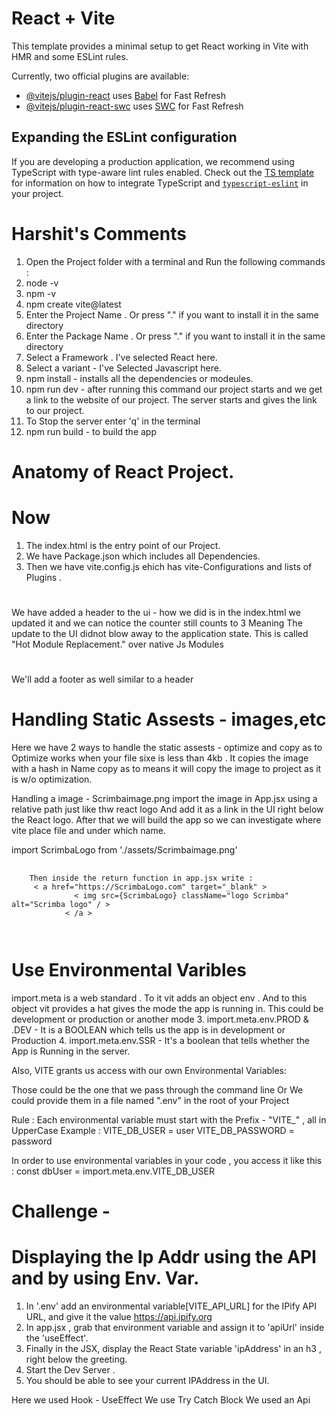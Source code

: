 # React + Vite

This template provides a minimal setup to get React working in Vite with HMR and some ESLint rules.

Currently, two official plugins are available:

- [@vitejs/plugin-react](https://github.com/vitejs/vite-plugin-react/blob/main/packages/plugin-react) uses [Babel](https://babeljs.io/) for Fast Refresh
- [@vitejs/plugin-react-swc](https://github.com/vitejs/vite-plugin-react/blob/main/packages/plugin-react-swc) uses [SWC](https://swc.rs/) for Fast Refresh

## Expanding the ESLint configuration

If you are developing a production application, we recommend using TypeScript with type-aware lint rules enabled. Check out the [TS template](https://github.com/vitejs/vite/tree/main/packages/create-vite/template-react-ts) for information on how to integrate TypeScript and [`typescript-eslint`](https://typescript-eslint.io) in your project.


# Harshit's Comments
1. Open the Project folder with a terminal and Run the following commands :
2. node -v
3. npm -v
4. npm create vite@latest
5. Enter the Project Name . Or press "." if you want to install it in the same directory
6. Enter the Package Name . Or press "." if you want to install it in the same directory
7. Select a Framework . I've selected React here.
8. Select a variant - I've Selected Javascript here.
9.  npm install - installs all the dependencies or modeules.
10.  npm run dev - after running this command our project starts and we get a link to the website of our  project. 
The server starts and gives the link to our project.
11. To Stop the server enter 'q' in the terminal 
12. npm run build - to build the app
 


# Anatomy of React Project.

# Now 
1. The index.html is the entry point of our Project.
2. We have Package.json which includes all Dependencies.
3. Then we have vite.config.js ehich has vite-Configurations and lists of Plugins .


#
We have added a header to the ui - how we did is in the index.html
we updated it and we can notice the counter still counts to 3
Meaning
The update to the UI didnot blow away to the  application state.
This is called "Hot Module Replacement." over native Js Modules


#
We'll add a footer as well similar to a header




# Handling Static Assests - images,etc

Here we have 2 ways to handle the static assests - optimize and copy as to
Optimize works when your file sixe is less than 4kb  . It copies the image with a hash in Name
copy as to means it will copy the image to project as it is w/o optimization.

Handling a image - Scrimbaimage.png
import the image in App.jsx using a relative path just like thw react logo 
And add it as a link in the UI right below the React logo.
After that we will build the app so we can investigate where vite place file and under which name.

import ScrimbaLogo from './assets/Scrimbaimage.png'

<pre>
    <code>
    Then inside the return function in app.jsx write :
     &lt a href="https://ScrimbaLogo.com" target="_blank" &gt
              &lt img src={ScrimbaLogo} className="logo Scrimba" alt="Scrimba logo" / &gt
            &lt /a &gt

    </code>
</pre>


# Use Environmental Varibles

import.meta is a web standard  . To it vit adds an object env . And to this object vit provides a  hat gives the mode the app is running in. This could be development or production or another mode
3. import.meta.env.PROD & .DEV - It is a BOOLEAN which tells us the app is in development or Production 
4. import.meta.env.SSR - It's a boolean that tells whether the App is Running in the server.


Also, VITE grants us access with our own Environmental Variables:

Those could be the one that we pass through the command line 
Or
We could provide them in a file named ".env" in the root of your Project

Rule : Each environmental variable must start with the Prefix - "VITE_" , all in UpperCase
Example : VITE_DB_USER = user
          VITE_DB_PASSWORD = password

In order to use environmental variables in your code , you access it like this :
            const dbUser = import.meta.env.VITE_DB_USER

 
# Challenge  -
# Displaying the Ip Addr using the API and by using Env. Var.

1. In '.env' add an environmental variable[VITE_API_URL] for the IPify API URL,
   and give  it the value https://api.ipify.org 
2. In app.jsx , grab that environment variable and assign it to 'apiUrl' inside the 'useEffect'.
3. Finally in the JSX, display the React State variable 'ipAddress' in an h3 , right below the greeting.
4. Start the Dev Server .
5. You should be able to see your current IPAddress in the UI.

Here we used Hook - UseEffect
We use Try Catch Block
We used an Api 
 



